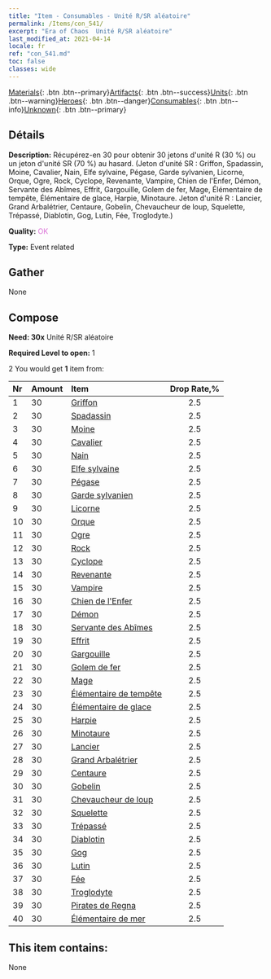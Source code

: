 ```yaml
---
title: "Item - Consumables - Unité R/SR aléatoire"
permalink: /Items/con_541/
excerpt: "Era of Chaos  Unité R/SR aléatoire"
last_modified_at: 2021-04-14
locale: fr
ref: "con_541.md"
toc: false
classes: wide
---
```

 [Materials](/fr/Items/){: .btn .btn--primary}[Artifacts](/fr/Items/Artifacts/){: .btn .btn--success}[Units](/fr/Items/Units/){: .btn .btn--warning}[Heroes](/fr/Items/Heroes/){: .btn .btn--danger}[Consumables](/fr/Items/Consumables/){: .btn .btn--info}[Unknown](/fr/Items/Unknown/){: .btn .btn--primary}

## Détails
 **Description:** Récupérez-en 30 pour obtenir 30 jetons d'unité R (30 %) ou un jeton d'unité SR (70 %) au hasard. (Jeton d'unité SR : Griffon, Spadassin, Moine, Cavalier, Nain, Elfe sylvaine, Pégase, Garde sylvanien, Licorne, Orque, Ogre, Rock, Cyclope, Revenante, Vampire, Chien de l'Enfer, Démon, Servante des Abîmes, Effrit, Gargouille, Golem de fer, Mage, Élémentaire de tempête, Élémentaire de glace, Harpie, Minotaure. Jeton d'unité R : Lancier, Grand Arbalétrier, Centaure, Gobelin, Chevaucheur de loup, Squelette, Trépassé, Diablotin, Gog, Lutin, Fée, Troglodyte.)

 **Quality:** <span style="color: #DA70D6">OK</span>

 **Type:** Event related

## Gather

  None

## Compose

 **Need: 30x** Unité R/SR aléatoire

 **Required Level to open:** 1

 2 You would get **1** item  from:

  | Nr | Amount |     Item    | Drop Rate,% |
  |:---|:-------|:------------|:---------:|
  | 1 | 30 | [Griffon](/fr/Items/unt_192/) | 2.5 | 
  | 2 | 30 | [Spadassin](/fr/Items/unt_193/) | 2.5 | 
  | 3 | 30 | [Moine](/fr/Items/unt_194/) | 2.5 | 
  | 4 | 30 | [Cavalier ](/fr/Items/unt_195/) | 2.5 | 
  | 5 | 30 | [Nain](/fr/Items/unt_200/) | 2.5 | 
  | 6 | 30 | [Elfe sylvaine](/fr/Items/unt_201/) | 2.5 | 
  | 7 | 30 | [Pégase](/fr/Items/unt_202/) | 2.5 | 
  | 8 | 30 | [Garde sylvanien](/fr/Items/unt_203/) | 2.5 | 
  | 9 | 30 | [Licorne](/fr/Items/unt_204/) | 2.5 | 
  | 10 | 30 | [Orque](/fr/Items/unt_219/) | 2.5 | 
  | 11 | 30 | [Ogre](/fr/Items/unt_220/) | 2.5 | 
  | 12 | 30 | [Rock](/fr/Items/unt_221/) | 2.5 | 
  | 13 | 30 | [Cyclope](/fr/Items/unt_222/) | 2.5 | 
  | 14 | 30 | [Revenante](/fr/Items/unt_210/) | 2.5 | 
  | 15 | 30 | [Vampire](/fr/Items/unt_211/) | 2.5 | 
  | 16 | 30 | [Chien de l'Enfer](/fr/Items/unt_228/) | 2.5 | 
  | 17 | 30 | [Démon](/fr/Items/unt_229/) | 2.5 | 
  | 18 | 30 | [Servante des Abîmes](/fr/Items/unt_230/) | 2.5 | 
  | 19 | 30 | [Effrit](/fr/Items/unt_231/) | 2.5 | 
  | 20 | 30 | [Gargouille](/fr/Items/unt_236/) | 2.5 | 
  | 21 | 30 | [Golem de fer](/fr/Items/unt_237/) | 2.5 | 
  | 22 | 30 | [Mage](/fr/Items/unt_238/) | 2.5 | 
  | 23 | 30 | [Élémentaire de tempête](/fr/Items/unt_263/) | 2.5 | 
  | 24 | 30 | [Élémentaire de glace](/fr/Items/unt_264/) | 2.5 | 
  | 25 | 30 | [Harpie](/fr/Items/unt_245/) | 2.5 | 
  | 26 | 30 | [Minotaure](/fr/Items/unt_248/) | 2.5 | 
  | 27 | 30 | [Lancier](/fr/Items/unt_190/) | 2.5 | 
  | 28 | 30 | [Grand Arbalétrier](/fr/Items/unt_191/) | 2.5 | 
  | 29 | 30 | [Centaure](/fr/Items/unt_199/) | 2.5 | 
  | 30 | 30 | [Gobelin](/fr/Items/unt_217/) | 2.5 | 
  | 31 | 30 | [Chevaucheur de loup](/fr/Items/unt_218/) | 2.5 | 
  | 32 | 30 | [Squelette](/fr/Items/unt_208/) | 2.5 | 
  | 33 | 30 | [Trépassé](/fr/Items/unt_209/) | 2.5 | 
  | 34 | 30 | [Diablotin](/fr/Items/unt_226/) | 2.5 | 
  | 35 | 30 | [Gog](/fr/Items/unt_227/) | 2.5 | 
  | 36 | 30 | [Lutin](/fr/Items/unt_235/) | 2.5 | 
  | 37 | 30 | [Fée](/fr/Items/unt_262/) | 2.5 | 
  | 38 | 30 | [Troglodyte](/fr/Items/unt_244/) | 2.5 | 
  | 39 | 30 | [Pirates de Regna](/fr/Items/unt_273/) | 2.5 | 
  | 40 | 30 | [Élémentaire de mer](/fr/Items/unt_275/) | 2.5 | 


## This item contains:

  None

